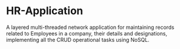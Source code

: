 # HR-Application
A layered multi-threaded network application for maintaining records related to Employees in a company, their details and designations, implementing all the CRUD operational tasks using NoSQL.
